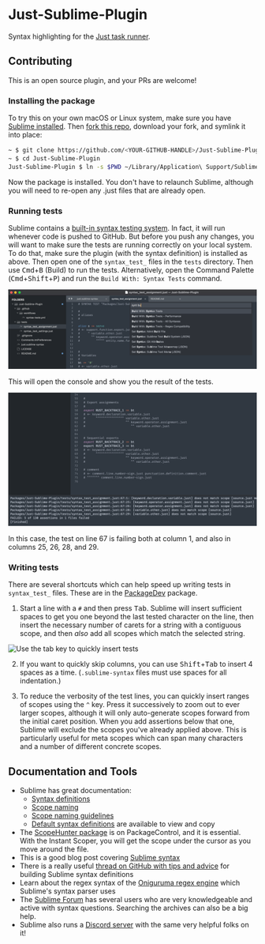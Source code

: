 # Just-Sublime-Plugin
Syntax highlighting for the [Just task runner](https://just.systems).

## Contributing
This is an open source plugin, and your PRs are welcome!

### Installing the package
To try this on your own macOS or Linux system, make sure you have [Sublime installed](https://www.sublimetext.com/download). Then [fork this repo](https://github.com/nk9/Just-Sublime-Plugin/fork), download your fork, and symlink it into place:

```bash
~ $ git clone https://github.com/<YOUR-GITHUB-HANDLE>/Just-Sublime-Plugin.git
~ $ cd Just-Sublime-Plugin
Just-Sublime-Plugin $ ln -s $PWD ~/Library/Application\ Support/Sublime\ Text/Packages/Just-Sublime-Plugin
```

Now the package is installed. You don't have to relaunch Sublime, although you will need to re-open any .just files that are already open.

### Running tests
Sublime contains a [built-in syntax testing system](https://www.sublimetext.com/docs/syntax.html#testing). In fact, it will run whenever code is pushed to GitHub. But before you push any changes, you will want to make sure the tests are running correctly on your local system. To do that, make sure the plugin (with the syntax definition) is installed as above. Then open one of the `syntax_test_` files in the `tests` directory. Then use <kbd>Cmd</kbd>+<kbd>B</kbd> (Build) to run the tests. Alternatively, open the Command Palette (<kbd>Cmd</kbd>+<kbd>Shift</kbd>+<kbd>P</kbd>) and run the `Build With: Syntax Tests` command.

![Using the Sublime Command Palette to run syntax tests](assets/build_with_syntax_tests.png)

This will open the console and show you the result of the tests.

![Results of the syntax tests appear in the Sublime console](assets/syntax_test_results.png)

In this case, the test on line 67 is failing both at column 1, and also in columns 25, 26, 28, and 29.

### Writing tests

There are several shortcuts which can help speed up writing tests in `syntax_test_` files. These are in the [PackageDev](https://github.com/SublimeText/PackageDev) package.

1. Start a line with a `#` and then press <kbd>Tab</kbd>. Sublime will insert sufficient spaces to get you one beyond the last tested character on the line, then insert the necessary number of carets for a string with a contiguous scope, and then *also* add all scopes which match the selected string.

![Use the tab key to quickly insert tests](assets/tab_key_tests.gif)

2. If you want to quickly skip columns, you can use <kbd>Shift</kbd>+<kbd>Tab</kbd> to insert 4 spaces as a time. (`.sublime-syntax` files must use spaces for all indentation.)

3. To reduce the verbosity of the test lines, you can quickly insert ranges of scopes using the `^` key. Press it successively to zoom out to ever larger scopes, although it will only auto-generate scopes forward from the initial caret position. When you add assertions below that one, Sublime will exclude the scopes you've already applied above. This is particularly useful for meta scopes which can span many characters and a number of different concrete scopes.



## Documentation and Tools

- Sublime has great documentation:
    + [Syntax definitions](https://www.sublimetext.com/docs/syntax.html)
    + [Scope naming](https://www.sublimetext.com/docs/scope_naming.html)
    + [Scope naming guidelines](https://github.com/SublimeText/ScopeNamingGuidelines)
    + [Default syntax definitions](https://github.com/sublimehq/Packages/blob/master/Python/Python.sublime-syntax) are available to view and copy
- The [ScopeHunter package](https://packagecontrol.io/packages/ScopeHunter) is on PackageControl, and it is essential. With the Instant Scoper, you will get the scope under the cursor as you move around the file.
- This is a good blog post covering [Sublime syntax](https://haggainuchi.com/sublime.html)
- There is a really useful [thread on GitHub with tips and advice](https://github.com/sublimehq/Packages/issues/757) for building Sublime syntax definitions
- Learn about the regex syntax of the [Oniguruma regex engine](https://github.com/kkos/oniguruma/blob/master/doc/RE) which Sublime's syntax parser uses
- The [Sublime Forum](https://forum.sublimetext.com) has several users who are very knowledgeable and active with syntax questions. Searching the archives can also be a big help.
- Sublime also runs a [Discord server](https://discord.gg/D43Pecu) with the same very helpful folks on it!
